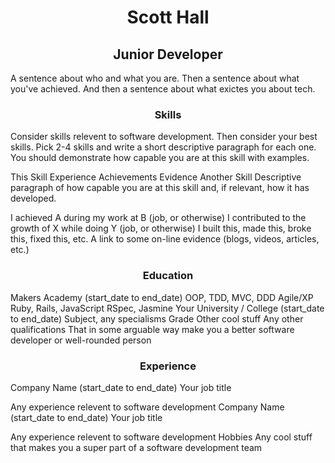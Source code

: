 <h1 align="center">Scott Hall</h1>
<h2 align="center">Junior Developer</h2>
A sentence about who and what you are. Then a sentence about what you've achieved. And then a sentence about what exictes you about tech.

<h3 align="center">Skills</h3>
Consider skills relevent to software development. Then consider your best skills. Pick 2-4 skills and write a short descriptive paragraph for each one. You should demonstrate how capable you are at this skill with examples.

This Skill
Experience
Achievements
Evidence
Another Skill
Descriptive paragraph of how capable you are at this skill and, if relevant, how it has developed.

I achieved A during my work at B (job, or otherwise)
I contributed to the growth of X while doing Y (job, or otherwise)
I built this, made this, broke this, fixed this, etc.
A link to some on-line evidence (blogs, videos, articles, etc.)

<h3 align="center">Education</h3>

Makers Academy (start_date to end_date)
OOP, TDD, MVC, DDD
Agile/XP
Ruby, Rails, JavaScript
RSpec, Jasmine
Your University / College (start_date to end_date)
Subject, any specialisms
Grade
Other cool stuff
Any other qualifications
That in some arguable way make you a better software developer or well-rounded person

<h3 align="center">Experience</h3>
Company Name (start_date to end_date)
Your job title

Any experience relevent to software development
Company Name (start_date to end_date)
Your job title

Any experience relevent to software development
Hobbies
Any cool stuff that makes you a super part of a software development team
